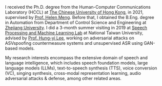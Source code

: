 I received the Ph.D. degree from the Human-Computer Communications Laboratory (HCCL) at [The Chinese University of Hong Kong](https://www.cuhk.edu.hk/english/index.html), in 2021, supervised by [Prof. Helen Meng](http://www.se.cuhk.edu.hk/people/academic-staff/prof-meng-mei-ling-helen/). Before that, I obtained the B.Eng. degree in Automation from Department of Control Science and Engineering at [Zhejiang University](https://www.zju.edu.cn/english/).
I did a 3-month summer visiting in 2019 at [Speech Processing and Machine Learning Lab](https://speech.ee.ntu.edu.tw/~hylee/index.php) at National Taiwan University, advised by [Prof. Hung-yi Lee](https://scholar.google.com/citations?user=DxLO11IAAAAJ&hl=en), working on adversarial attacks on ASVspoofing countermeasure systems and unsupervised ASR using GAN-based models.

My research interests encompass the extensive domain of speech and language intelligence, which includes speech foundation models, large language models (LLMs), text-to-speech synthesis (TTS), voice conversion (VC), singing synthesis, cross-modal representation learning, audio adversarial attacks \& defense, among other related areas. 
